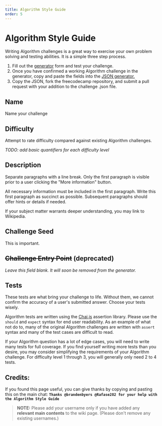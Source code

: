 ```yaml
---
title: Algorithm Style Guide
order: 5
---
```

# Algorithm Style Guide

Writing Algorithm challenges is a great way to exercise your own problem solving and testing abilities. It is a simple three step process.

1. Fill out the [generator](http://www.freecodecamp.com/algorithm-challenge-generator) form and test your challenge.
2. Once you have confirmed a working Algorithm challenge in the generator, copy and paste the fields into the [JSON generator.](http://www.freecodecamp.com/algorithm-json-generator)
3. Copy the JSON, fork the freecodecamp repository, and submit a pull request with your addition to the challenge .json file.

## Name

Name your challenge

## Difficulty

Attempt to rate difficulty compared against existing Algorithm challenges.

_TODO: add basic quantifiers for each difficulty level_

## Description

Separate paragraphs with a line break. Only the first paragraph is visible prior to a user clicking the "More information" button.

All necessary information must be included in the first paragraph. Write this first paragraph as succinct as possible. Subsequent paragraphs should offer hints or details if needed.

If your subject matter warrants deeper understanding, you may link to Wikipedia.

## Challenge Seed

This is important.

## ~~Challenge Entry Point~~ (deprecated)

_Leave this field blank. It will soon be removed from the generator._

## Tests

These tests are what bring your challenge to life. Without them, we cannot confirm the accuracy of a user's submitted answer. Choose your tests wisely.

Algorithm tests are written using the [Chai.js](http://chaijs.com/) assertion library. Please use the `should` and `expect` syntax for end user readability. As an example of what not do to, many of the original Algorithm challenges are written with `assert` syntax and many of the test cases are difficult to read.

If your Algorithm question has a lot of edge cases, you will need to write many tests for full coverage. If you find yourself writing more tests than you desire, you may consider simplifying the requirements of your Algorithm challenge. For difficulty level 1 through 3, you will generally only need 2 to 4 tests.

## Credits:

If you found this page useful, you can give thanks by copying and pasting this on the main chat: **`Thanks @brandenbyers @Rafase282 for your help with the Algorithm Style Guide`**

> **NOTE:** Please add your username only if you have added any **relevant main contents** to the wiki page. (Please don't remove any existing usernames.)
